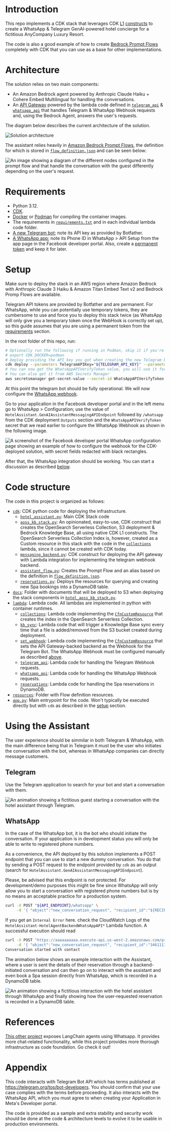 # Introduction

This repo implements a CDK stack that leverages CDK 
[L1](https://docs.aws.amazon.com/cdk/api/v2/docs/aws-cdk-lib.aws_bedrock.CfnAgent.html) 
[constructs](https://docs.aws.amazon.com/cdk/api/v2/docs/aws-cdk-lib.aws_bedrock.CfnKnowledgeBase.html) 
to create a WhatsApp & Telegram GenAI-powered hotel concierge for a fictitious AnyCompany Luxury Resort.

The code is also a good example of how to create [Bedrock Prompt Flows](https://aws.amazon.com/bedrock/prompt-flows/) 
completely with CDK that you can use as a base for other implementations.

# Architecture

The solution relies on two main components:
* An Amazon Bedrock agent powered by Anthropic Claude Haiku + Cohere Embed Multilingual for handling
  the conversations.
* An [API Gateway](https://aws.amazon.com/api-gateway/) powered by the lambda code defined in
  [`telegram_api`](lambda/telegram_api) & [`whatsapp_api`](lambda/whatsapp_api) that handles Telegram & WhatsApp Webhook requests and, 
  using the Bedrock Agent, answers the user's requests.

The diagram below describes the current architecture of the solution.

![Solution architecture](img/architecture.png)

The assistant relies heavily in [Amazon Bedrock Prompt Flows](https://aws.amazon.com/bedrock/prompt-flows/), the 
definition for which is stored in [`flow_definition.json`](resources/flow_definition.json) and can be seen below:

![An image showing a diagram of the different nodes configured in the prompt flow and that handle the conversation with the guest differently depending on the user's request.](img/prompt_flow.png "Prompt flow")

# Requirements

* Python 3.12.
* [CDK](https://docs.aws.amazon.com/cdk/v2/guide/getting_started.html).
* [Docker](https://www.docker.com/) or [Podman](https://podman.io/) for compiling the container images.
* The requirements in [`requirements.txt`](requirements.txt) and in each individual lambda code folder.
* [A new Telegram bot](https://core.telegram.org/bots/tutorial); note its API key as provided by Botfather.
* [A WhatsApp app](https://developers.facebook.com/docs/whatsapp/cloud-api/get-started); note its Phone ID 
  in WhatsApp > API Setup from the app page in the Facebook developer portal. Also, create a
  [permanent token](https://developers.facebook.com/blog/post/2022/12/05/auth-tokens/) and keep it for later.

# Setup

Make sure to deploy the stack in an AWS region where Amazon Bedrock with Anthropic Claude 3 Haiku & 
Amazon Titan Embed Text v2 and Bedrock Promp Flows are available.

Telegram API tokens are provided by Botfather and are permanent. For WhatsApp, while you can potentially use
temporary tokens, they are cumbersome to use and force you to deploy this stack twice (as WhatsApp will only
give you a temporary token once the WebHook is correctly set up), so this guide assumes that you are using a
permanent token from the [requirements](#requirements) section.

In the root folder of this repo, run:

```bash
# Optionally run the following if running in Podman, skip it if you're using Docker
# export CDK_DOCKER=podman
# Deploy providing the API key you got when creating the new Telegram bot. WHATSAPP_ID is the Phone ID you got before
cdk deploy --parameters TelegramAPIKey="${TELEGRAM_API_KEY}" --parameters WhatsAppPhoneID="${WHATSAPP_ID}" --parameters WhatsaAppAPIKey="${WHATSAPP_PERMANENT_TOKEN}"
# You can now get the WhatsAppAPIVerifyToken value, you will use it for setting up the WhatsApp WebHook
# You can also get it from AWS Secrets Manager
aws secretsmanager get-secret-value --secret-id WhatsAppAPIVerifyToken --query SecretString
```

At this point the telegram bot should be fully operational. We will now configure the 
[WhatsApp webhook](https://developers.facebook.com/docs/whatsapp/cloud-api/guides/set-up-webhooks).

Go to your application in the Facebook developer portal and in the left menu go to WhatsApp > Configuration;
use the value of `HotelAssistant.GenAIAssistantMessagingAPIEndpoint` followed by `/whatsapp` from the CDK 
deployment `Outputs` section and the `WhatsAppAPIVerifyToken` secret that we read earlier to configure the 
WhatsApp Webhook as shown in the following image.

![A screenshot of the Facebook developer portal WhatsApp configuration page showing an example of how to configure the webhook for the CDK-deployed solution, with secret fields redacted with black rectangles.](img/whatsapp_webhook_configuration.png "WhatsApp webhook configuration example")

After that, the WhatsApp integration should be working. You can start a discussion as described [below](#whatsapp).

# Code structure

The code in this project is organized as follows:

* [`cdk`](cdk): CDK python code for deploying the infrastructure.
  - [`hotel_assistant.py`](cdk/hotel_assistant.py): Main CDK Stack code
  - [`aoss_kb_stack.py`](cdk/aoss_kb_stack.py): An opinionated, easy-to-use, CDK construct that creates
    the OpenSearch Serverless Collection, S3 deployment & Bedrock Knowledge Base, all using native
    CDK L1 constructs. The OpenSearch Serverless Collection Index is, however, created as a Custom resource in this
    stack with the code in the [`collections`](lambda/collections) lambda, since it cannot be created with CDK today.
  - [`messaging_backend.py`](cdk/messaging_backend.py): CDK construct for deploying the API gateway with Lambda
    integration for implementing the telegram webhook backend.
  - [`assistant_flow.py`](cdk/assistant_flow.py): Creates the Prompt Flow and an alias based on the definition in
    [`flow_definition.json`](resources/flow_definition.json).
  - [`reservations.py`](cdk/reservations.py): Deploys the resources for querying and creating new Spa bookings into
    a DynamoDB table.
* [`docs`](docs): Folder with documents that will be deployed to S3 when deploying the stack components in
  [`hotel_aoss_kb_stack.py`](cdk/aoss_kb_stack.py).
* [`lambda`](lambda): Lambda code. All lambdas are implemented in python with container runtimes.
  - [`collections`](lambda/collections): Lambda code implementing the
    [`CfnCustomResource`](https://docs.aws.amazon.com/cdk/api/v2/docs/aws-cdk-lib.CfnCustomResource.html) that
    creates the index in the OpenSearch Serverless Collection.
  - [`kb_sync`](lambda/kb_sync): Lambda code that will trigger a Knowledge Base sync every time that a file is
    added/removed from the S3 bucket created during deployment.
  - [`set_webhook`](lambda/set_webhook): Lambda code implementing the 
    [`CfnCustomResource`](https://docs.aws.amazon.com/cdk/api/v2/docs/aws-cdk-lib.CfnCustomResource.html) that
    sets the API Gateway-backed backend as the Webhook for the Telegram Bot. The WhatsApp Webhook must be configured
    manually as described [above](#setup).
  - [`telegram_api`](lambda/telegram_api): Lambda code for handling the Telegram Webhook requests.
  - [`whatsapp_api`](lambda/whatsapp_api): Lambda code for handling the WhatsApp Webhook requests.
  - [`reservations`](lambda/reservations): Lambda code for handling the Spa reservations in DynamoDB.
* [`resources`](resources): Folder with Flow definition resources.
* [`app.py`](app.py): Main entrypoint for the code. Won't typically be executed directly but with `cdk` as
  described in the [setup](#setup) section.

# Using the Assistant

The user experience should be simmilar in both Telegram & WhatsApp, with the main difference being that in Telegram
it must be the user who initiates the conversation with the bot, whereas in WhatsApp companies can directly message
customers.

## Telegram

Use the Telegram application to search for your bot and start a conversation with them.

![An animation showing a fictitious guest starting a conversation with the hotel assistant through Telegram.](img/telegram_demo.webp "Hotel assistant demo animation using Telegram")

## WhatsApp

In the case of the WhatsApp bot, it is the bot who should initiate the conversation. If your application is in
development status you will only be able to write to registered phone numbers.

As a convenience, the API deployed by this solution implements a POST endpoint that you can use to start a new dummy
conversation. You do that by sending a POST request to the endpoint provided by `cdk` as an output 
(search for `HotelAssistant.GenAIAssistantMessagingAPIEndpoint`).

Please, be advised that this endpoint is not protected. For development/demo purposes this might be fine since 
WhatsApp will only allow you to start a conversation with registered phone numbers but is by no means an 
acceptable practice for a production system.

```bash
curl -X POST "${API_ENDPOINT}/whatsapp" \
     -d '{ "object":"new_conversation_request", "recipient_id":"${RECIPIENT_WHATSAPP_ID}", "recipient_name":"${RECIPIENT_NAME}"}'
```

If you get an `Internal Error` here. check the CloudWatch Logs of the `HotelAssistant-HotelAgentBackendWhatsAppAPI*`
Lambda function. A successful execution should read 

```bash
curl -X POST "https://aaaaaaaaaa.execute-api.us-west-2.amazonaws.com/prod/whatsapp" \
     -d '{ "object":"new_conversation_request", "recipient_id":"346111111111", "recipient_name":"Joseba"}'
Conversation started with contact
```

The animation below shows an example interaction with the Assistant, where a user is sent the details of their
reservation through a backend-initiated conversation and can then go on to interact with the assistant and even
book a Spa session directly from WhatsApp, which is recorded in a DynamoDB table.

![An animation showing a fictitious interaction with the hotel assistant through WhatsApp and finally showing how the user-requested reservation is recorded in a DynamoDB table.](img/whatsapp_demo.webp "Hotel assistant demo animation using WhatsApp")

# References

[This other project](https://github.com/build-on-aws/building-gen-ai-whatsapp-assistant-with-amazon-bedrock-and-python)
exposes LangChain agents using Whatsapp. It provides more chat-related functionality, while this project provides more
thorough infrastructure as code foundation. Go check it out!

# Appendix

This code interacts with Telegram Bot API which has terms published at https://telegram.org/tos/bot-developers.
You should confirm that your use case complies with the terms before proceeding. It also interacts with the WhatsApp
API, which you must agree to when creating your Application in Meta's Developer portal.

The code is provided as a sample and extra stability and security work should be done at the code & architecture 
levels to evolve it to be usable in production environments.
